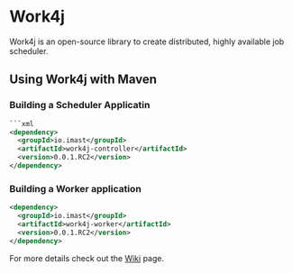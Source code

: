 # Work4j
Work4j is an open-source library to create distributed, highly available job scheduler.

## Using Work4j with Maven

### Building a Scheduler Applicatin
```xml
```xml
<dependency>
  <groupId>io.imast</groupId>
  <artifactId>work4j-controller</artifactId>
  <version>0.0.1.RC2</version>
</dependency>
```

### Building a Worker application

```xml
<dependency>
  <groupId>io.imast</groupId>
  <artifactId>work4j-worker</artifactId>
  <version>0.0.1.RC2</version>
</dependency>
```

For more details check out the [Wiki](https://github.com/imastio/work4j/wiki) page.
